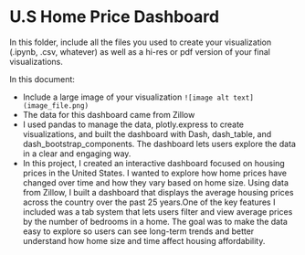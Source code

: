 # U.S Home Price Dashboard


In this folder, include all the files you used to create your visualization (.ipynb, .csv, whatever) as well as a hi-res or pdf version of your final visualizations. 

In this document:
 - Include a large image of your visualization ```![image alt text](image_file.png)```
 - The data for this dashboard came from Zillow
 - I used pandas to manage the data, plotly.express to create visualizations, and built the dashboard with Dash, dash_table, and dash_bootstrap_components. The dashboard lets users explore the data in a clear and engaging way.
 - In this project, I created an interactive dashboard focused on housing prices in the United States. I wanted to explore how home prices have changed over time and how they vary based on home size. Using data from Zillow, I built a dashboard that displays the average housing prices across the country over the past 25 years.One of the key features I included was a tab system that lets users filter and view average prices by the number of bedrooms in a home. The goal was to make the data easy to explore so users can see long-term trends and better understand how home size and time affect housing affordability.